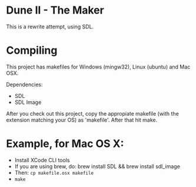 Dune II - The Maker
===================

This is a rewrite attempt, using SDL.

Compiling
=========
This project has makefiles for Windows (mingw32), Linux (ubuntu) and Mac OSX.

Dependencies:
- SDL
- SDL Image

After you check out this project, copy the appropiate makefile (with the extension matching your OS) as 'makefile'. After that hit make.

Example, for Mac OS X:
======================
- Install XCode CLI tools
- If you are using brew, do: brew install SDL && brew install sdl_image
- Then: `cp makefile.osx makefile`
- `make`

